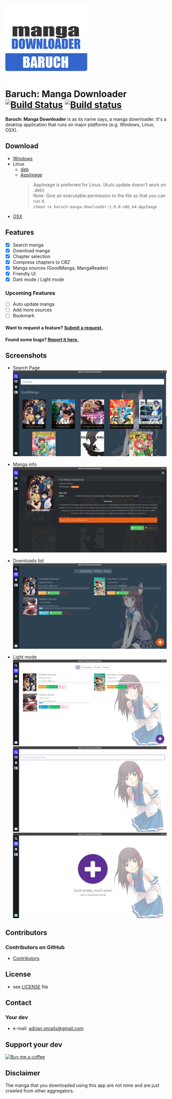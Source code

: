 ![search page](build/256x256.png "Search Page")  
Baruch: Manga Downloader  
[![Build Status](https://travis-ci.org/adrianonrails/manga-downloader.svg?branch=master)](https://travis-ci.org/adrianonrails/manga-downloader)
[![Build status](https://ci.appveyor.com/api/projects/status/kjcwn6xg1ljn8ml8?svg=true)](https://ci.appveyor.com/project/adrianonrails/manga-downloader)
======  
**Baruch: Manga Downloader**  is as its name says, a manga downloader. It's a desktop application that runs on major platforms (e.g. Windows, Linux, OSX).

## Download
* [Windows](https://github.com/adrianonrails/manga-downloader/releases/download/v1.0.0/baruch-manga-downloader-setup-1.0.0.exe)
* Linux
    - [deb](https://github.com/adrianonrails/manga-downloader/releases/download/v1.0.0/baruch-manga-downloader_1.0.0_amd64.deb) 
    - [AppImage](https://github.com/adrianonrails/manga-downloader/releases/download/v1.0.0/baruch-manga-downloader-1.0.0-x86_64.AppImage)  
        > AppImage is preferred for Linux. (Auto update doesn't work on .deb)  
        Note: Give an executable permission to the file so that you can run it.  
        > `chmod +x baruch-manga-downloader-1.0.0-x86_64.AppImage` 
* [OSX](https://github.com/adrianonrails/manga-downloader/releases/download/v1.0.0/baruch-manga-downloader-1.0.0.dmg)

## Features
- [x] Search manga
- [x] Download manga
- [x] Chapter selection
- [x] Compress chapters to CBZ
- [x] Manga sources (GoodManga, MangaReader)
- [x] Friendly UI
- [x] Dark mode / Light mode
### Upcoming Features
- [ ] Auto update manga
- [ ] Add more sources
- [ ] Bookmark
#### Want to request a feature? [Submit a request.](https://github.com/adrianonrails/manga-downloader/issues/new)
#### Found some bugs? [Report it here.](https://github.com/adrianonrails/manga-downloader/issues/new)

## Screenshots
- Search Page  
    ![search page](screenshots/searchpage.png "Search Page")

- Manga info  
    ![manga info](screenshots/mangainfo.png "Manga Info")

- Downloads list  
    ![downloads list](screenshots/downloadslist.png "Downloads list")

- Light mode  
    ![light mode downloads list](screenshots/lightmodedownloadslist.png "Light mode downloads list")
    ![light mode search page](screenshots/lightmodesearchpage.png "Light mode search page")
    ![light mode empty download](screenshots/lightmodeemptydownload.png "Light mode empty download")

## Contributors

### Contributors on GitHub
* [Contributors](https://github.com/adrianonrails/manga-downloader/graphs/contributors)

## License 
* see [LICENSE](https://github.com/adrianonrails/manga-downloader/blob/master/LICENSE) file

## Contact
### Your dev
* e-mail: adrian.onrails@gmail.com

## Support your dev
[![Buy me a coffee](https://az743702.vo.msecnd.net/cdn/kofi2.png?v=0)](https://ko-fi.com/S6S6EEF0)

## Disclaimer
The manga that you downloaded using this app are not mine and are just crawled from other aggregators.